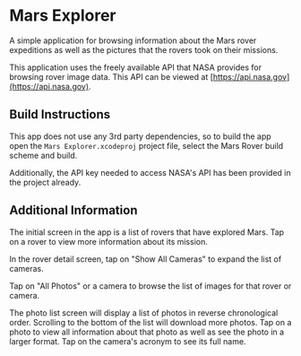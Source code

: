 # Mars Explorer

A simple application for browsing information about the Mars rover expeditions as well as the pictures that the rovers took on their missions.

This application uses the freely available API that NASA provides for browsing rover image data. This API can be viewed at [https://api.nasa.gov](https://api.nasa.gov).

## Build Instructions

This app does not use any 3rd party dependencies, so to build the app open the `Mars Explorer.xcodeproj` project file, select the Mars Rover build scheme and build.

Additionally, the API key needed to access NASA's API has been provided in the project already.

## Additional Information

The initial screen in the app is a list of rovers that have explored Mars. Tap on a rover to view more information about its mission.

In the rover detail screen, tap on "Show All Cameras" to expand the list of cameras.

Tap on "All Photos" or a camera to browse the list of images for that rover or camera.

The photo list screen will display a list of photos in reverse chronological order. Scrolling to the bottom of the list will download more photos. Tap on a photo to view all information about that photo as well as see the photo in a larger format. Tap on the camera's acronym to see its full name.
